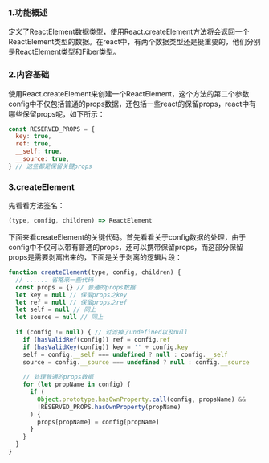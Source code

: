 ### 1.功能概述

定义了ReactElement数据类型，使用React.createElement方法将会返回一个ReactElement类型的数据。在react中，有两个数据类型还是挺重要的，他们分别是ReactElement类型和Fiber类型。

### 2.内容基础

使用React.createElement来创建一个ReactElement，这个方法的第二个参数config中不仅包括普通的props数据，还包括一些react的保留props，react中有哪些保留props呢，如下所示：

```javascript
const RESERVED_PROPS = {
  key: true,
  ref: true,
  __self: true,
  __source: true,
} // 这些都是保留关键props
```

### 3.createElement

先看看方法签名：

```javascript
(type, config, children) => ReactElement
```

下面来看createElement的关键代码。首先看看关于config数据的处理，由于config中不仅可以带有普通的props，还可以携带保留props，而这部分保留props是需要剥离出来的，下面是关于剥离的逻辑片段：

```javascript
function createElement(type, config, children) {
  // ...... 省略来一些代码
  const props = {} // 普通的props数据
  let key = null // 保留props之key
  let ref = null // 保留props之ref
  let self = null // 同上
  let source = null // 同上
  
  if (config != null) { // 过滤掉了undefined以及null
    if (hasValidRef(config)) ref = config.ref
    if (hasValidKey(config)) key = '' + config.key
    self = config.__self === undefined ? null : config.__self
    source = config.__source === undefined ? null : config.__source
    
    // 处理普通的props数据
    for (let propName in config) {
      if (
      	Object.prototype.hasOwnProperty.call(config, propsName) &&
        !RESERVED_PROPS.hasOwnProperty(propName)
      ) {
        props[propName] = config[propName]
      }
    }
  }
}
```



